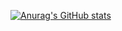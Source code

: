 [![Anurag's GitHub stats](https://github-readme-stats.vercel.app/api?username=mrCherry97)](https://github.com/anuraghazra/github-readme-stats)

<!--
**mrCherry97/mrCherry97** is a ✨ _special_ ✨ repository because its `README.md` (this file) appears on your GitHub profile.

Here are some ideas to get you started:

- 🔭 I’m currently working on ...
- 🌱 I’m currently learning ...
- 👯 I’m looking to collaborate on ...
- 🤔 I’m looking for help with ...
- 💬 Ask me about ...
- 📫 How to reach me: ...
- 😄 Pronouns: ...
- ⚡ Fun fact: ...
-->
